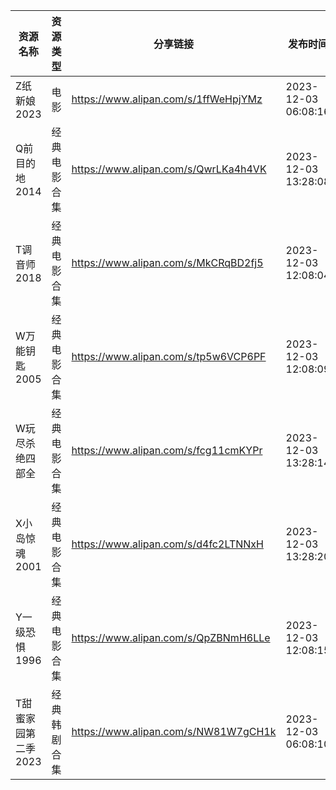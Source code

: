 | 资源名称         | 资源类型   | 分享链接                                 | 发布时间                |
| ------------ | ------ | ------------------------------------ | ------------------- |
| Z纸新娘2023     | 电影     | https://www.alipan.com/s/1ffWeHpjYMz | 2023-12-03 06:08:16 |
| Q前目的地2014    | 经典电影合集 | https://www.alipan.com/s/QwrLKa4h4VK | 2023-12-03 13:28:08 |
| T调音师2018     | 经典电影合集 | https://www.alipan.com/s/MkCRqBD2fj5 | 2023-12-03 12:08:04 |
| W万能钥匙2005    | 经典电影合集 | https://www.alipan.com/s/tp5w6VCP6PF | 2023-12-03 12:08:09 |
| W玩尽杀绝四部全     | 经典电影合集 | https://www.alipan.com/s/fcg11cmKYPr | 2023-12-03 13:28:14 |
| X小岛惊魂2001    | 经典电影合集 | https://www.alipan.com/s/d4fc2LTNNxH | 2023-12-03 13:28:20 |
| Y一级恐惧1996    | 经典电影合集 | https://www.alipan.com/s/QpZBNmH6LLe | 2023-12-03 12:08:15 |
| T甜蜜家园第二季2023 | 经典韩剧合集 | https://www.alipan.com/s/NW81W7gCH1k | 2023-12-03 06:08:10 |
